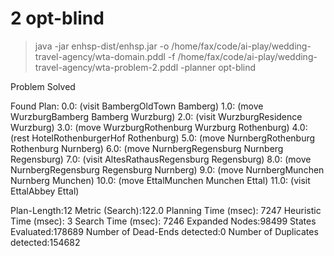 # 2 opt-blind

> java -jar enhsp-dist/enhsp.jar -o /home/fax/code/ai-play/wedding-travel-agency/wta-domain.pddl -f /home/fax/code/ai-play/wedding-travel-agency/wta-problem-2.pddl -planner opt-blind

Problem Solved

Found Plan:
0.0: (visit BambergOldTown Bamberg)
1.0: (move WurzburgBamberg Bamberg Wurzburg)
2.0: (visit WurzburgResidence Wurzburg)
3.0: (move WurzburgRothenburg Wurzburg Rothenburg)
4.0: (rest HotelRothenburgerHof Rothenburg)
5.0: (move NurnbergRothenburg Rothenburg Nurnberg)
6.0: (move NurnbergRegensburg Nurnberg Regensburg)
7.0: (visit AltesRathausRegensburg Regensburg)
8.0: (move NurnbergRegensburg Regensburg Nurnberg)
9.0: (move NurnbergMunchen Nurnberg Munchen)
10.0: (move EttalMunchen Munchen Ettal)
11.0: (visit EttalAbbey Ettal)

Plan-Length:12
Metric (Search):122.0
Planning Time (msec): 7247
Heuristic Time (msec): 3
Search Time (msec): 7246
Expanded Nodes:98499
States Evaluated:178689
Number of Dead-Ends detected:0
Number of Duplicates detected:154682
